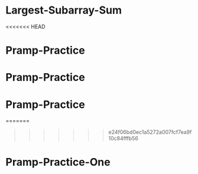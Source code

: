 # Largest-Subarray-Sum
<<<<<<< HEAD
# Pramp-Practice
# Pramp-Practice
# Pramp-Practice
=======


>>>>>>> e24f06bd0ec1a5272a007fcf7ea9f10c84fffb56
# Pramp-Practice-One
